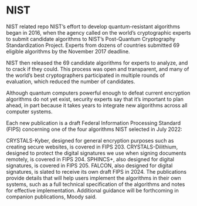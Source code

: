 # NIST
NIST related repo
NIST’s effort to develop quantum-resistant algorithms began in 2016, when the agency called on the world’s cryptographic experts to submit candidate algorithms to NIST’s Post-Quantum Cryptography Standardization Project. Experts from dozens of countries submitted 69 eligible algorithms by the November 2017 deadline. 

NIST then released the 69 candidate algorithms for experts to analyze, and to crack if they could. This process was open and transparent, and many of the world’s best cryptographers participated in multiple rounds of evaluation, which reduced the number of candidates.  

Although quantum computers powerful enough to defeat current encryption algorithms do not yet exist, security experts say that it’s important to plan ahead, in part because it takes years to integrate new algorithms across all computer systems.

Each new publication is a draft Federal Information Processing Standard (FIPS) concerning one of the four algorithms NIST selected in July 2022: 

CRYSTALS-Kyber, designed for general encryption purposes such as creating secure websites, is covered in FIPS 203. 
CRYSTALS-Dilithium, designed to protect the digital signatures we use when signing documents remotely, is covered in FIPS 204.
SPHINCS+, also designed for digital signatures, is covered in FIPS 205.
FALCON, also designed for digital signatures, is slated to receive its own draft FIPS in 2024.
The publications provide details that will help users implement the algorithms in their own systems, such as a full technical specification of the algorithms and notes for effective implementation. Additional guidance will be forthcoming in companion publications, Moody said. 

